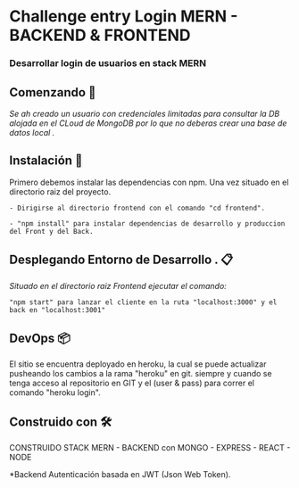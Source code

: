 # Challenge entry Login MERN - BACKEND & FRONTEND

### Desarrollar login de usuarios en stack MERN ###

## Comenzando 🚀

_Se ah creado un usuario con credenciales limitadas para consultar la DB alojada en el CLoud de MongoDB
por lo que no deberas crear una base de datos local ._

## Instalación 🔧

Primero debemos instalar las dependencias con npm. Una vez situado en el directorio raiz del proyecto.

```
- Dirigirse al directorio frontend con el comando "cd frontend".

- "npm install" para instalar dependencias de desarrollo y produccion del Front y del Back.

```

## Desplegando Entorno de Desarrollo . 📋

_Situado en el directorio raiz Frontend ejecutar el comando:_ 

```
"npm start" para lanzar el cliente en la ruta "localhost:3000" y el back en "localhost:3001"

```

## DevOps 📦

El sitio se encuentra deployado en heroku, la cual se puede actualizar pusheando los cambios a la rama "heroku" en git.
siempre y cuando se tenga acceso al repositorio en GIT y el (user & pass) para correr el comando "heroku login".

## Construido con 🛠️

CONSTRUIDO STACK MERN - BACKEND con MONGO - EXPRESS - REACT - NODE 

*Backend
Autenticación basada en JWT (Json Web Token).


